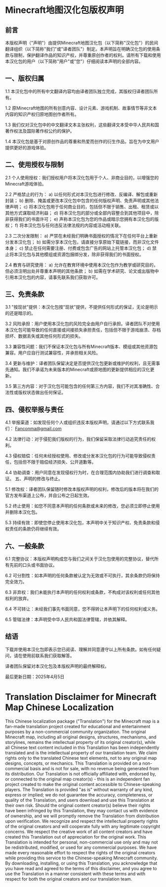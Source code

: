 # Minecraft地图汉化包版权声明
## 前言
本版权声明（"声明"）由提供Minecraft地图汉化包（以下简称"汉化包"）的民间翻译组织（以下简称"我们"或"译者团队"）制定。本声明旨在明确汉化包的使用条款与限制，保护翻译作品的知识产权，并尊重原创作者的权利。请所有下载和使用本汉化包的用户（以下简称"用户"或"您"）仔细阅读本声明的全部内容。


## 一、版权归属
1.1 本汉化包中的所有中文翻译内容均由译者团队独立完成，其版权归译者团队所有。

1.2 原Minecraft地图的所有创意内容、设计元素、游戏机制、故事情节等非文本内容的知识产权归原地图创作者所有。

1.3 我们仅对汉化包中的中文翻译文本主张权利，这些翻译文本受中华人民共和国著作权法及国际著作权公约的保护。

1.4 本汉化包是基于对原创作品的尊重和热爱而创作的衍生作品，旨在为中文用户提供更好的游戏体验。

## 二、使用授权与限制
2.1 个人使用授权：我们授权用户将本汉化包用于个人、非商业目的，以增强您的Minecraft游戏体验。

2.2 严格禁止的行为：
a) 以任何形式对本汉化包进行修改、反编译、解包或重新封装；
b) 删除、掩盖或更改本汉化包中包含的任何版权声明、免责声明或其他法律声明；
c) 将本汉化包用于任何商业目的，包括但不限于销售、出租、租赁或以其他方式谋取经济利益；
d) 将本汉化包的部分或全部内容整合到其他项目中，除非获得我们的书面许可；
e) 声称本汉化包为您的作品或暗示您拥有本汉化包的版权；
f) 将本汉化包与任何违反法律法规的内容或活动相关联。

2.3 二次分发限制：
a) 严禁在未经我们明确书面授权的情况下在任何平台上重新分发本汉化包；
b) 如需分享本汉化包，请直接分享原始下载链接，而非汉化文件本身；
c) 禁止在任何需要注册、付费或包含广告的网站上托管本汉化包；
d) 禁止将本汉化包与其他模组或资源包捆绑分发，除非获得我们的书面授权。

2.4 教育与研究使用：
a) 允许在教育环境中使用本汉化包作为教学或研究目的，但必须注明出处并尊重本声明的其他条款；
b) 如需在学术研究、论文或出版物中引用本汉化包的内容，请事先联系我们获取许可。

## 三、免责条款
3.1 "按现状"提供：本汉化包按"现状"提供，不提供任何形式的保证，无论是明示的还是暗示的。

3.2 风险承担：用户使用本汉化包的风险完全由用户自行承担。译者团队不对使用本汉化包可能导致的任何直接或间接损失承担责任，包括但不限于游戏崩溃、存档损坏、数据丢失或其他任何形式的损失。

3.3 兼容性问题：我们不保证本汉化包与所有Minecraft版本、模组或其他资源包兼容。用户应自行测试兼容性，并承担相关风险。

3.4 更新与维护：译者团队保留决定是否提供汉化包更新或维护的权利，且无需事先通知。我们不承诺为未来版本的Minecraft或原地图的更新提供相应的汉化更新。

3.5 第三方内容：对于汉化包可能包含的任何第三方内容，我们不对其准确性、合法性或版权状态做出任何保证。

## 四、侵权举报与责任
4.1 举报渠道：如发现任何个人或组织违反本版权声明，请通过以下方式联系我们：
Fanconma@gmail.com

4.2 法律行动：对于侵犯我们版权的行为，我们保留采取法律行动追究责任的权利。

4.3 侵权赔偿：任何未经授权使用、修改或分发本汉化包的行为可能导致侵权责任，包括但不限于赔偿经济损失、公开道歉等。

4.4 协助调查：用户同意在发现侵权行为时，在合理范围内协助我们进行调查和取证。
五、声明的修改与终止。

5.1 修改权：译者团队保留随时修改本版权声明的权利，修改后的版本将在我们的官方发布渠道上公布，并自公布之日起生效。

5.2 终止使用：如您不同意本声明的任何条款或未来的修改，您必须立即停止使用并删除本汉化包。

5.3 持续有效：即使您停止使用本汉化包，本声明中关于知识产权、免责条款和侵权责任的条款仍将继续有效。

## 六、一般条款
6.1 完整协议：本版权声明构成您与我们之间关于汉化包使用的完整协议，替代所有先前的口头或书面协议。

6.2 可分割性：如本声明的任何条款被认定为无效或不可执行，其余条款仍将保持完全效力。

6.3 非弃权：我们未能执行本声明的任何权利或条款，不构成对该权利或任何其他权利的放弃。

6.4 不可转让：未经我们事先书面同意，您不得转让本声明下的任何权利或义务。

6.5 管辖法律：本声明受中华人民共和国法律管辖，并依其解释。

## 结语
下载并使用本汉化包即表示您已阅读、理解并同意遵守以上所有条款。如有任何疑问，请在使用前联系我们获取解答。

译者团队保留对本汉化包及本版权声明的最终解释权。

最后更新日期：2025年4月5日

# Translation Disclaimer for Minecraft Map Chinese Localization
This Chinese localization package ("Translation") for the Minecraft map is a fan-made translation project created for educational and entertainment purposes by a non-commercial community organization. The original Minecraft map, including all original designs, structures, mechanisms, and storylines, remains the intellectual property of its original creator(s), while all Chinese text content included in this Translation has been independently translated and is the intellectual property of our translation team. We claim rights only to the translated Chinese text elements, not to any original map designs, concepts, or mechanics. This Translation is provided on a non-commercial basis and is not for sale, with no revenue being generated from its distribution. Our Translation is not officially affiliated with, endorsed by, or connected to the original map creator(s) - this is an independent fan project created to make the original content accessible to Chinese-speaking players. The Translation is provided "as is" without warranty of any kind, express or implied; we do not guarantee the accuracy, completeness, or quality of the Translation, and users download and use this Translation at their own risk. Should the original content creator(s) believe their rights have been infringed by this Translation, they may contact us with evidence of ownership, and we will promptly remove the Translation from distribution upon verification. We recognize and respect the intellectual property rights of the original creators and will cooperate fully with any legitimate copyright concerns. We respect the creative work of all content creators and have created this Translation out of appreciation for the original work. This Translation is intended for personal, non-commercial use only and may not be redistributed, modified, or used for any commercial purposes. We have made every reasonable effort to respect the rights of the original creators while providing this service to the Chinese-speaking Minecraft community. By downloading, installing, or using this Translation, you acknowledge that you have read and agreed to the terms of this disclaimer, and you agree to use the Translation in a manner consistent with these terms and with respect for both the original creators and our translation team.